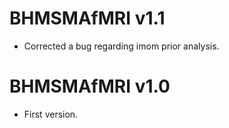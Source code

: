
# BHMSMAfMRI v1.1

* Corrected a bug regarding imom prior analysis. 

# BHMSMAfMRI v1.0

* First version. 
